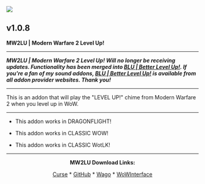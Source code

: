 [![](https://img.shields.io/static/v1?label=Donate&message=CashApp&color=brightgreen)](https://bit.ly/3fyxxSU)

v1.0.8
------------------------------

**MW2LU | Modern Warfare 2 Level Up!**

------------------------------

***MW2LU | Modern Warfare 2 Level Up! Will no longer be receiving updates. Functionality has been merged into [BLU | Better Level Up!](https://www.curseforge.com/wow/addons/blu-better-level-up "This link takes you to the Curseforge.com website, you may download it here and help support the developers."). If you're a fan of my sound addons, [BLU | Better Level Up!](https://www.curseforge.com/wow/addons/blu-better-level-up "This link takes you to the Curseforge.com website, you may download it here and help support the developers.") is available from all addon provider websites. Thank you!***

------------------------------

This is an addon that will play the "LEVEL UP!" chime from Modern Warfare 2 when you level up in WoW.

------------------------------

- This addon works in DRAGONFLIGHT!

- This addon works in CLASSIC WOW!

- This addon works in CLASSIC WotLK!

------------------------------
<div align="center">

**MW2LU Download Links:**

[Curse](https://www.curseforge.com/wow/addons/mw2lu "This link takes you to the Curseforge.com website, you may download it here and help support the developers.") * [GitHub](https://github.com/donniedice/MW2LU "This link takes you to the GitHub.com website, you may download it here.") * [Wago](https://addons.wago.io/addons/mw2lu "This link takes you to the Wago.io website, you may download it here and help support the developers.") * [WoWInterface](https://www.wowinterface.com/downloads/info26258-MW2LU-ModernWarfare2LevelUp.html "This link takes you to the WoWInterface.com website, you may download it here.")

</div>
